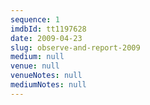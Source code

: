 ```yaml
---
sequence: 1
imdbId: tt1197628
date: 2009-04-23
slug: observe-and-report-2009
medium: null
venue: null
venueNotes: null
mediumNotes: null
---
```

